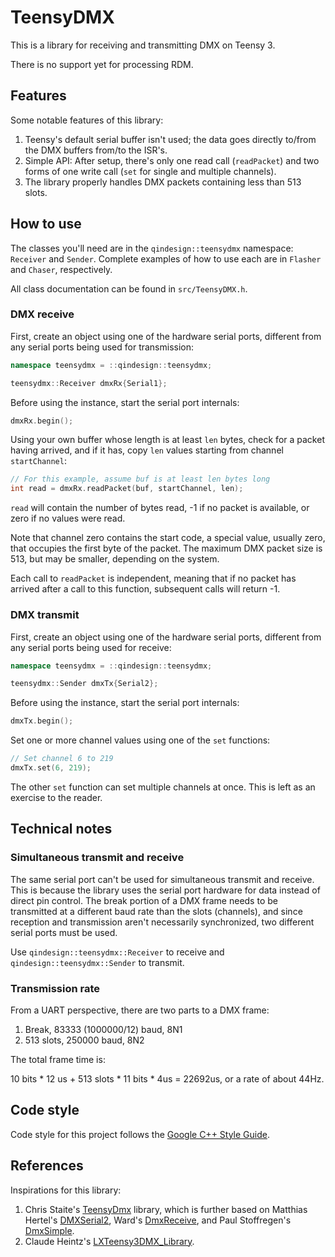 # TeensyDMX

This is a library for receiving and transmitting DMX on Teensy 3.

There is no support yet for processing RDM.

## Features

Some notable features of this library:

1. Teensy's default serial buffer isn't used; the data goes directly to/from
   the DMX buffers from/to the ISR's.
2. Simple API: After setup, there's only one read call (`readPacket`) and two
   forms of one write call (`set` for single and multiple channels).
3. The library properly handles DMX packets containing less than 513 slots.

## How to use

The classes you'll need are in the `qindesign::teensydmx` namespace:
`Receiver` and `Sender`. Complete examples of how to use each are in `Flasher`
and `Chaser`, respectively.

All class documentation can be found in `src/TeensyDMX.h`.

### DMX receive

First, create an object using one of the hardware serial ports, different from
any serial ports being used for transmission:

```c++
namespace teensydmx = ::qindesign::teensydmx;

teensydmx::Receiver dmxRx{Serial1};
```

Before using the instance, start the serial port internals:

```c++
dmxRx.begin();
```

Using your own buffer whose length is at least `len` bytes, check for a packet
having arrived, and if it has, copy `len` values starting from channel
`startChannel`:

```c++
// For this example, assume buf is at least len bytes long
int read = dmxRx.readPacket(buf, startChannel, len);
```

`read` will contain the number of bytes read, -1 if no packet is available, or
zero if no values were read.

Note that channel zero contains the start code, a special value, usually zero,
that occupies the first byte of the packet. The maximum DMX packet size is
513, but may be smaller, depending on the system.

Each call to `readPacket` is independent, meaning that if no packet has
arrived after a call to this function, subsequent calls will return -1.

### DMX transmit

First, create an object using one of the hardware serial ports, different from
any serial ports being used for receive:

```c++
namespace teensydmx = ::qindesign::teensydmx;

teensydmx::Sender dmxTx{Serial2};
```

Before using the instance, start the serial port internals:

```c++
dmxTx.begin();
```

Set one or more channel values using one of the `set` functions:

```c++
// Set channel 6 to 219
dmxTx.set(6, 219);
```

The other `set` function can set multiple channels at once. This is left as an
exercise to the reader.

## Technical notes

### Simultaneous transmit and receive

The same serial port can't be used for simultaneous transmit and receive.
This is because the library uses the serial port hardware for data instead
of direct pin control. The break portion of a DMX frame needs to be
transmitted at a different baud rate than the slots (channels), and since
reception and transmission aren't necessarily synchronized, two different
serial ports must be used.

Use `qindesign::teensydmx::Receiver` to receive and
`qindesign::teensydmx::Sender` to transmit.

### Transmission rate

From a UART perspective, there are two parts to a DMX frame:

1. Break, 83333 (1000000/12) baud, 8N1
2. 513 slots, 250000 baud, 8N2

The total frame time is:

10 bits * 12 us + 513 slots * 11 bits * 4us = 22692us, or a rate of about
44Hz.

## Code style

Code style for this project follows the
[Google C++ Style Guide](https://google.github.io/styleguide/cppguide.html).

## References

Inspirations for this library:

1. Chris Staite's [TeensyDmx](https://github.com/chrisstaite/TeensyDmx)
   library, which is further based on
   Matthias Hertel's [DMXSerial2](https://github.com/mathertel/DmxSerial2),
   Ward's [DmxReceive](http://forum.pjrc.com/threads/19662-Arduinoesque-overriding-of-core-functionality?p=24993&viewfull=1#post24993),
   and
   Paul Stoffregen's [DmxSimple](https://github.com/PaulStoffregen/DmxSimple).
2. Claude Heintz's [LXTeensy3DMX_Library](https://github.com/claudeheintz/LXTeensy3DMX_Library).
